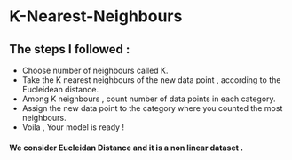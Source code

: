 # K-Nearest-Neighbours

## The steps I followed :
- Choose number of neighbours called K.
- Take the K nearest neighbours of the new data point , according to the Eucleidean distance.
- Among K neighbours , count number of data points in each category.
- Assign the new data point to the category where you counted the most neighbours.
- Voila , Your model is ready !

#### We consider Eucleidan Distance and it is a non linear dataset .
